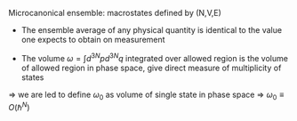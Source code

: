 Microcanonical ensemble: macrostates defined by (N,V,E)

- The ensemble average of any physical quantity is identical to the value one expects to obtain on measurement

- The volume $\omega = \int d^{3N}p d^{3N}q$ integrated over allowed region is the volume of allowed region in phase space, give direct measure of multiplicity of states

=> we are led to define $\omega_0$ as volume of single state in phase space
=> $\omega_0 \equiv O(\hbar^N)$

